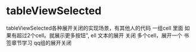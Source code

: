# tableViewSelected
tableViewSelected各种展开关闭的实现场景，有其他人的代码
一组cell 里面 如果有超过2个cell。就展示更多按钮",
ell 文本的展开 关闭
多个cell，展开一个
书签章节学习
qq组的展开关闭

